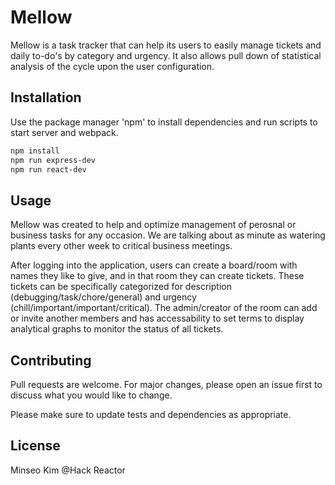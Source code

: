 # Mellow

  Mellow is a task tracker that can help its users to easily manage tickets and daily to-do's by category and urgency.
  It also allows pull down of statistical analysis of the cycle upon the user configuration.

## Installation

  Use the package manager 'npm' to install dependencies and run scripts to start server and webpack.

```bash
npm install
npm run express-dev
npm run react-dev
```

## Usage

  Mellow was created to help and optimize management of perosnal or business tasks for any occasion.
  We are talking about as minute as watering plants every other week to critical business meetings.
  
  After logging into the application, users can create a board/room with names they like to give, and in that room they can create tickets.
  These tickets can be specifically categorized for description (debugging/task/chore/general) and urgency (chill/important/important/critical).
  The admin/creator of the room can add or invite another members and has accessability to set terms to display analytical graphs to monitor the status of all tickets.
  

## Contributing

  Pull requests are welcome. For major changes, please open an issue first to discuss what you would like to change.

  Please make sure to update tests and dependencies as appropriate.

## License
Minseo Kim @Hack Reactor
